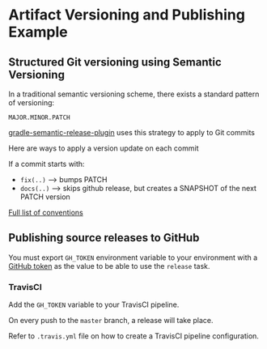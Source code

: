 # Artifact Versioning and Publishing Example

## Structured Git versioning using Semantic Versioning

In a traditional semantic versioning scheme, there exists a standard pattern of versioning:

```
MAJOR.MINOR.PATCH
```

[gradle-semantic-release-plugin](https://github.com/tschulte/gradle-semantic-release-plugin) uses 
this strategy to apply to Git commits

Here are ways to apply a version update on each commit

If a commit starts with:

- `fix(..)` --> bumps PATCH
- `docs(..)` --> skips github release, but creates a SNAPSHOT of the next PATCH version

[Full list of conventions](https://github.com/conventional-changelog-archived-repos/conventional-changelog-angular/blob/master/convention.md)

## Publishing source releases to GitHub

You must export `GH_TOKEN` environment variable to your environment with a [GitHub token](https://help.github.com/articles/creating-a-personal-access-token-for-the-command-line/)
as the value to be able to use the `release` task.

### TravisCI

Add the `GH_TOKEN` variable to your TravisCI pipeline.

On every push to the `master` branch, a release will take place. 

Refer to `.travis.yml` file on how to create a TravisCI pipeline configuration.
